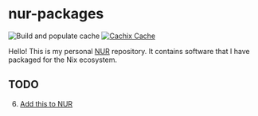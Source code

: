 # nur-packages

![Build and populate cache](https://github.com/nix-community/egasimus/workflows/Build%20and%20populate%20cache/badge.svg)
[![Cachix Cache](https://img.shields.io/badge/cachix-egasimus-blue.svg)](https://egasimus.cachix.org)

Hello! This is my personal [NUR](https://github.com/nix-community/NUR) repository.
It contains software that I have packaged for the Nix ecosystem.

## TODO

6. [Add this to NUR](https://github.com/nix-community/NUR#how-to-add-your-own-repository)
